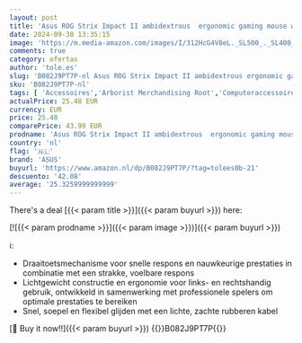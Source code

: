 ```yaml
---
layout: post
title: 'Asus ROG Strix Impact II ambidextrous  ergonomic gaming mouse with 6 200 dpi optical sensor  lightweight design and Aura Sync RGB lighting  Black'
date: 2024-09-30 13:35:15
image: 'https://m.media-amazon.com/images/I/312HcG4V8eL._SL500_._SL400_.jpg'
comments: true
category: ofertas
author: 'tole.es'
slug: 'B082J9PT7P-nl Asus ROG Strix Impact II ambidextrous ergonomic gaming...'
sku: 'B082J9PT7P-nl'
tags: [ 'Accessoires','Arborist Merchandising Root','Computeraccessoires','Computers, onderdelen & accessoires','Elektronica','Muizen','Self Service','Special Features Stores','Toetsenborden, muizen & invoerapparaten','asus','be0c145d-645e-47ab-b638-53e8112e3d67_0','be0c145d-645e-47ab-b638-53e8112e3d67_3301','be0c145d-645e-47ab-b638-53e8112e3d67_701','🇳🇱', ]
actualPrice: 25.48 EUR
currency: EUR
price: 25.48
comparePrice: 43.99 EUR
prodname: 'Asus ROG Strix Impact II ambidextrous  ergonomic gaming mouse with 6 200 dpi optical sensor  lightweight design and Aura Sync RGB lighting  Black'
country: 'nl'
flag: '🇳🇱'
brand: 'ASUS'
buyurl: 'https://www.amazon.nl/dp/B082J9PT7P/?tag=tolees0b-21'
descuento: '42.08'
average: '25.3259999999999'
---
```


There's a deal [{{< param title >}}]({{< param buyurl >}})  here:

[![{{< param prodname >}}]({{< param image >}})]({{< param buyurl >}})

ℹ️:

- Draaitoetsmechanisme voor snelle respons en nauwkeurige prestaties in combinatie met een strakke, voelbare respons
- Lichtgewicht constructie en ergonomie voor links- en rechtshandig gebruik, ontwikkeld in samenwerking met professionele spelers om optimale prestaties te bereiken
- Snel, soepel en flexibel glijden met een lichte, zachte rubberen kabel

[🛒 Buy it now!!]({{< param buyurl >}})
{{<world>}}B082J9PT7P{{</world>}}
